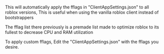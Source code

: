 This will automatically apply the fflags in "ClientAppSettings.json" to all roblox versions, This is useful when using the vanilla roblox client instead of bootstrappers

The fflag list there previously is a premade list made to optimize roblox to its fullest to decrease CPU and RAM utilization

To apply custom fflags, Edit the "ClientAppSettings.json" with the fflags you desire.
